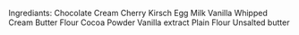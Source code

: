 Ingrediants:
Chocolate
Cream
Cherry
Kirsch
Egg
Milk
Vanilla
Whipped Cream
Butter
Flour
Cocoa Powder
Vanilla extract
Plain Flour
Unsalted butter